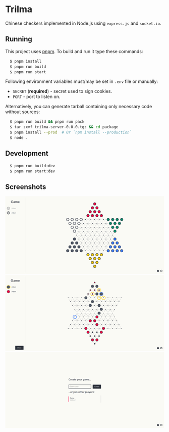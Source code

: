 # Trilma

Chinese checkers implemented in Node.js using `express.js` and `socket.io`.

## Running

This project uses [pnpm](https://pnpm.io/). To build and run it type these commands:

```sh
  $ pnpm install
  $ pnpm run build
  $ pnpm run start
```

Following environment variables must/may be set in `.env` file or manually:

- `SECRET` (**required**) - secret used to sign cookies.
- `PORT` - port to listen on.

Alternatively, you can generate tarball containing only necessary code without sources:

```sh
  $ pnpm run build && pnpm run pack
  $ tar zxvf trilma-server-0.0.0.tgz && cd package
  $ pnpm install --prod  # Or `npm install --production`
  $ node .
```

## Development

```sh
  $ pnpm run build:dev
  $ pnpm run start:dev
```

## Screenshots

![Waiting](./screenshots/waiting.png)
![Game](./screenshots/game.png)
![Hub](./screenshots/hub.png)

